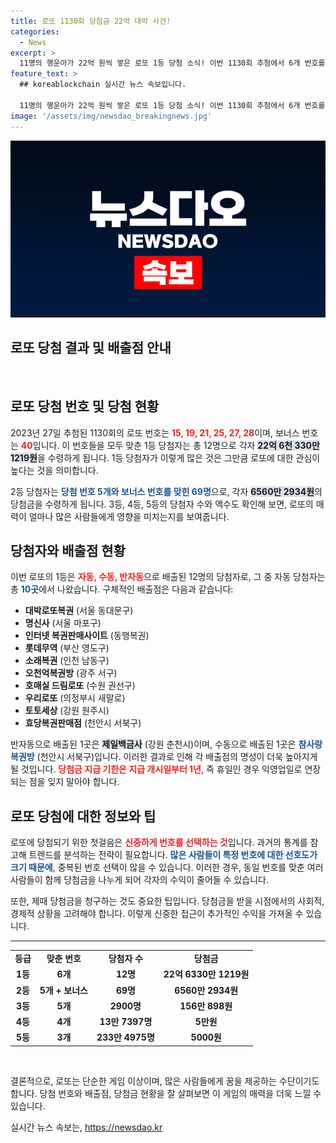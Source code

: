 ```yaml
---
title: 로또 1130회 당첨금 22억 대박 사건!
categories:
  - News
excerpt: >
  11명의 행운아가 22억 원씩 쌓은 로또 1등 당첨 소식! 이번 1130회 추첨에서 6개 번호를 맞힌 주인공들은 어디서 복권을 샀을까요? 당신의 인생도 역전할 수 있습니다!
feature_text: >
  ## koreablockchain 실시간 뉴스 속보입니다.

  11명의 행운아가 22억 원씩 쌓은 로또 1등 당첨 소식! 이번 1130회 추첨에서 6개 번호를 맞힌 주인공들은 어디서 복권을 샀을까요? 당신의 인생도 역전할 수 있습니다!
image: '/assets/img/newsdao_breakingnews.jpg'
---
```


<p><img src="/assets/img/newsdao_breakingnews.jpg" alt="koreablockchain 속보" /></p>

<h2 data-ke-size="size32">로또 당첨 결과 및 배출점 안내</h2>

<p data-ke-size="size16">&nbsp;</p>

<h2 data-ke-size="size26">로또 당첨 번호 및 당첨 현황</h2>

<p data-ke-size="size16">2023년 27일 추첨된 1130회의 로또 번호는 <b><span style="color: #ee2323;">15, 19, 21, 25, 27, 28</span></b>이며, 보너스 번호는 <b><span style="color: #ee2323;">40</span></b>입니다. 이 번호들을 모두 맞춘 1등 당첨자는 총 12명으로 각자 <b><span style="background-color: #21538527;">22억 6천 330만 1219원</span></b>을 수령하게 됩니다. 1등 당첨자가 이렇게 많은 것은 그만큼 로또에 대한 관심이 높다는 것을 의미합니다.</p>

<p data-ke-size="size16">2등 당첨자는 <b><span style="color: #1a5490;">당첨 번호 5개와 보너스 번호를 맞힌 69명</span></b>으로, 각자 <b><span style="background-color: #21538527;">6560만 2934원</span></b>의 당첨금을 수령하게 됩니다. 3등, 4등, 5등의 당첨자 수와 액수도 확인해 보면, 로또의 매력이 얼마나 많은 사람들에게 영향을 미치는지를 보여줍니다.</p>

<h2 data-ke-size="size26">당첨자와 배출점 현황</h2>

<p data-ke-size="size16">이번 로또의 1등은 <b><span style="color: #ee2323;">자동, 수동, 반자동</span></b>으로 배출된 12명의 당첨자로, 그 중 자동 당첨자는 총 <b><span style="color: #1a5490;">10곳</span></b>에서 나왔습니다. 구체적인 배출점은 다음과 같습니다:</p>

<ul>
    <li><b>대박로또복권</b> (서울 동대문구)</li>
    <li><b>명신사</b> (서울 마포구)</li>
    <li><b>인터넷 복권판매사이트</b> (동행복권)</li>
    <li><b>롯데무역</b> (부산 영도구)</li>
    <li><b>소래복권</b> (인천 남동구)</li>
    <li><b>오천억복권방</b> (광주 서구)</li>
    <li><b>호매실 드림로또</b> (수원 권선구)</li>
    <li><b>우리로또</b> (의정부시 새말로)</li>
    <li><b>토토세상</b> (강원 원주시)</li>
    <li><b>효당복권판매점</b> (천안시 서북구)</li>
</ul>

<p data-ke-size="size16">반자동으로 배출된 1곳은 <b><span style="background-color: #21538527;">제일백금사</span></b> (강원 춘천시)이며, 수동으로 배출된 1곳은 <b><span style="color: #1a5490;">참사랑복권방</span></b> (천안시 서북구)입니다. 이러한 결과로 인해 각 배출점의 명성이 더욱 높아지게 될 것입니다. <b><span style="color: #ee2323;">당첨금 지급 기한은 지급 개시일부터 1년</span></b>, 즉 휴일인 경우 익영업일로 연장되는 점을 잊지 말아야 합니다.</p>

<h2 data-ke-size="size26">로또 당첨에 대한 정보와 팁</h2>

<p data-ke-size="size16">로또에 당첨되기 위한 첫걸음은 <b><span style="color: #ee2323;">신중하게 번호를 선택하는 것</span></b>입니다. 과거의 통계를 참고해 트렌드를 분석하는 전략이 필요합니다. <b><span style="color: #1a5490;">많은 사람들이 특정 번호에 대한 선호도가 크기 때문에</span></b>, 중복된 번호 선택이 많을 수 있습니다. 이러한 경우, 동일 번호를 맞춘 여러 사람들이 함께 당첨금을 나누게 되어 각자의 수익이 줄어들 수 있습니다.</p>

<p data-ke-size="size16">또한, 제때 당첨금을 청구하는 것도 중요한 팁입니다. 당첨금을 받을 시점에서의 사회적, 경제적 상황을 고려해야 합니다. 이렇게 신중한 접근이 추가적인 수익을 가져올 수 있습니다.</p>

<hr/>

<table style="width: 100%; border-collapse: collapse;">
    <tr>
        <td style="text-align: center; height: 17px;"><b>등급</b></td>
        <td style="text-align: center; height: 17px;"><b>맞춘 번호</b></td>
        <td style="text-align: center; height: 17px;"><b>당첨자 수</b></td>
        <td style="text-align: center; height: 17px;"><b>당첨금</b></td>
    </tr>
    <tr>
        <td style="text-align: center; height: 17px;"><b>1등</b></td>
        <td style="text-align: center; height: 17px;"><b>6개</b></td>
        <td style="text-align: center; height: 17px;"><b>12명</b></td>
        <td style="text-align: center; height: 17px;"><b>22억 6330만 1219원</b></td>
    </tr>
    <tr>
        <td style="text-align: center; height: 17px;"><b>2등</b></td>
        <td style="text-align: center; height: 17px;"><b>5개 + 보너스</b></td>
        <td style="text-align: center; height: 17px;"><b>69명</b></td>
        <td style="text-align: center; height: 17px;"><b>6560만 2934원</b></td>
    </tr>
    <tr>
        <td style="text-align: center; height: 17px;"><b>3등</b></td>
        <td style="text-align: center; height: 17px;"><b>5개</b></td>
        <td style="text-align: center; height: 17px;"><b>2900명</b></td>
        <td style="text-align: center; height: 17px;"><b>156만 898원</b></td>
    </tr>
    <tr>
        <td style="text-align: center; height: 17px;"><b>4등</b></td>
        <td style="text-align: center; height: 17px;"><b>4개</b></td>
        <td style="text-align: center; height: 17px;"><b>13만 7397명</b></td>
        <td style="text-align: center; height: 17px;"><b>5만원</b></td>
    </tr>
    <tr>
        <td style="text-align: center; height: 17px;"><b>5등</b></td>
        <td style="text-align: center; height: 17px;"><b>3개</b></td>
        <td style="text-align: center; height: 17px;"><b>233만 4975명</b></td>
        <td style="text-align: center; height: 17px;"><b>5000원</b></td>
    </tr>
</table>

<p data-ke-size="size16">&nbsp;</p>

<p data-ke-size="size16">결론적으로, 로또는 단순한 게임 이상이며, 많은 사람들에게 꿈을 제공하는 수단이기도 합니다. 당첨 번호와 배출점, 당첨금 현황을 잘 살펴보면 이 게임의 매력을 더욱 느낄 수 있습니다.</p>
실시간 뉴스 속보는, <a href="https://newsdao.kr" rel="dofollow">https://newsdao.kr</a>


